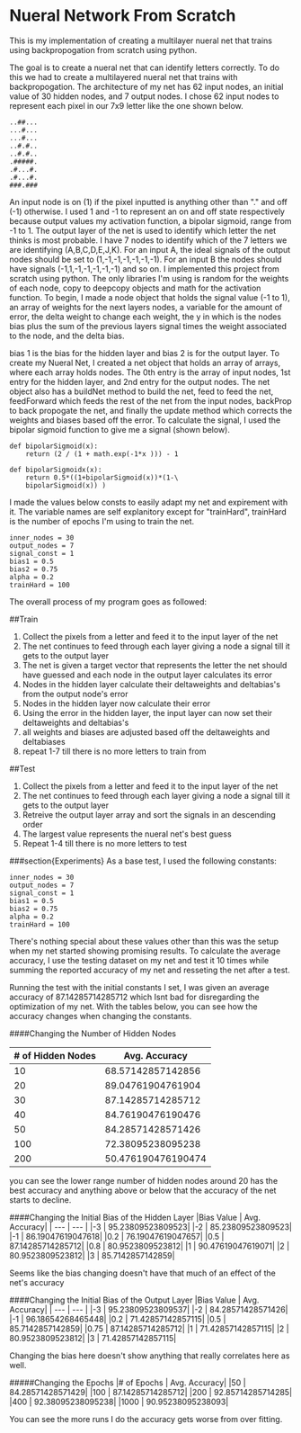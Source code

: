 # Nueral Network From Scratch
This is my implementation of creating a multilayer nueral net that trains using backpropogation from scratch using python.

The goal is to create a nueral net that can identify letters correctly. To do this we had to create a multilayered nueral net that trains with backpropogation. The architecture of my net has 62 input nodes, an initial value of 30 hidden nodes, and 7 output nodes. I chose 62 input nodes to represent each pixel in our 7x9 letter like the one shown below.
```
..##...
...#...
...#...
..#.#..
..#.#..
.#####.
.#...#.
.#...#.
###.###
```
An input node is on (1) if the pixel inputted is anything other than "." and off (-1) otherwise. I used 1 and -1 to represent an on and off state respectively because output values my activation function, a bipolar sigmoid, range from -1 to 1. The output layer of the net is used to identify which letter the net thinks is most probable. I have 7 nodes to identify which of the 7 letters we are identifying (A,B,C,D,E,J,K). For an input A, the ideal signals of the output nodes should be set to (1,-1,-1,-1,-1,-1,-1). For an input B the nodes should have signals (-1,1,-1,-1,-1,-1,-1) and so on. I implemented this project from scratch using python. The only libraries I'm using is random for the weights of each node, copy to deepcopy objects and math for the activation function. To begin, I made a node object that holds the signal value (-1 to 1), an array of weights for the next layers nodes, a variable for the amount of error, the delta weight to change each weight, the y in which is the nodes bias plus the sum of the previous layers signal times the weight associated to the node, and the delta bias.

bias 1 is the bias for the hidden layer and bias 2 is for the output layer. To create my Nueral Net, I created a net object that holds an array of arrays, where each array holds nodes. The 0th entry is the array of input nodes, 1st entry for the hidden layer, and 2nd entry for the output nodes. The net object also has a buildNet method to build the net, feed to feed the net, feedForward which feeds the rest of the net from the input nodes, backProp to back propogate the net, and finally the update method which corrects the weights and biases based off the error. To calculate the signal, I used the bipolar sigmoid function to give me a signal (shown below).

```
def bipolarSigmoid(x):
    return (2 / (1 + math.exp(-1*x ))) - 1

def bipolarSigmoidx(x):
    return 0.5*((1+bipolarSigmoid(x))*(1-\
	bipolarSigmoid(x)) )
```

I made the values below consts to easily adapt my net and expirement with it. The variable names are self explanitory except for "trainHard", trainHard is the number of epochs I'm using to train the net.
```
inner_nodes = 30
output_nodes = 7
signal_const = 1
bias1 = 0.5
bias2 = 0.75
alpha = 0.2
trainHard = 100
```
The overall process of my program goes as followed:

##Train
1. Collect the pixels from a letter and feed it to the input layer of the net
2. The net continues to feed through each layer giving a node a signal till it gets to the output layer
3. The net is given a target vector that represents the letter the net should have guessed and each node in the output layer calculates its error
4. Nodes in the hidden layer calculate their deltaweights and deltabias's from the output node's error
5. Nodes in the hidden layer now calculate their error
6. Using the error in the hidden layer, the input layer can now set their deltaweights and deltabias's
7. all weights and biases are adjusted based off the deltaweights and deltabiases
8. repeat 1-7 till there is no more letters to train from  

##Test
1. Collect the pixels from a letter and feed it to the input layer of the net
2. The net continues to feed through each layer giving a node a signal till it gets to the output layer
3. Retreive the output layer array and sort the signals in an descending order
4. The largest value represents the nueral net's best guess
5. Repeat 1-4 till there is no more letters to test

###section{Experiments}
As a base test, I used the following constants:
```
inner_nodes = 30
output_nodes = 7
signal_const = 1
bias1 = 0.5
bias2 = 0.75
alpha = 0.2
trainHard = 100
```
There's nothing special about these values other than this was the setup when my net started showing promising results. To calculate the average accuracy, I use the testing dataset on my net and test it 10 times while summing the reported accuracy of my net and resseting the net after a test.  

Running the test with the initial constants I set, I was given an average accuracy of 87.14285714285712 which Isnt bad for disregarding the optimization of my net. With the tables below, you can see how the accuracy changes when changing the constants.

####Changing the Number of Hidden Nodes

|# of Hidden Nodes | Avg. Accuracy|
| --- | --- |
|10 | 68.57142857142856 |
|20 | 89.04761904761904 |
|30 | 87.14285714285712 |
|40 | 84.76190476190476 |
|50 | 84.28571428571426 |
|100 | 72.38095238095238 |
|200 | 50.476190476190474 |

you can see the lower range number of hidden nodes around 20 has the best accuracy and anything above or below that the accuracy of the net starts to decline.

####Changing the Initial Bias of the Hidden Layer
|Bias Value | Avg. Accuracy|
| --- | --- |
|-3 | 95.23809523809523|
|-2 | 85.23809523809523|
|-1 | 86.19047619047618|
|0.2 | 76.19047619047657|
|0.5 | 87.14285714285712|
|0.8 | 80.9523809523812|
|1 | 90.47619047619071|
|2  | 80.9523809523812|
|3 | 85.7142857142859|

Seems like the bias changing doesn't have that much of an effect of the net's accuracy  

####Changing the Initial Bias of the Output Layer
|Bias Value | Avg. Accuracy|
| --- | --- |
|-3 | 95.23809523809537|
|-2 | 84.28571428571426|
|-1 | 96.18654268465448|
|0.2 | 71.42857142857115|
|0.5 | 85.7142857142859|
|0.75 | 87.14285714285712|
|1 | 71.42857142857115|
|2 | 80.9523809523812|
|3 | 71.42857142857115|

Changing the bias here doesn't show anything that really correlates here as well.

#####Changing the Epochs
|# of Epochs | Avg. Accuracy|
|50 | 84.28571428571429|
|100 | 87.14285714285712|
|200 | 92.85714285714285|
|400 | 92.38095238095238|
|1000 | 90.95238095238093|

You can see the more runs I do the accuracy gets worse from over fitting.
